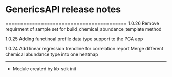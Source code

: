 # GenericsAPI release notes
=========================================
1.0.26
Remove requirment of sample set for build_chemical_abundance_template method

1.0.25
Adding functinoal profile data type support to the PCA app

1.0.24
Add linear regression trendline for correlation report
Merge different chemical abundance type into one heatmap

-----
* Module created by kb-sdk init
